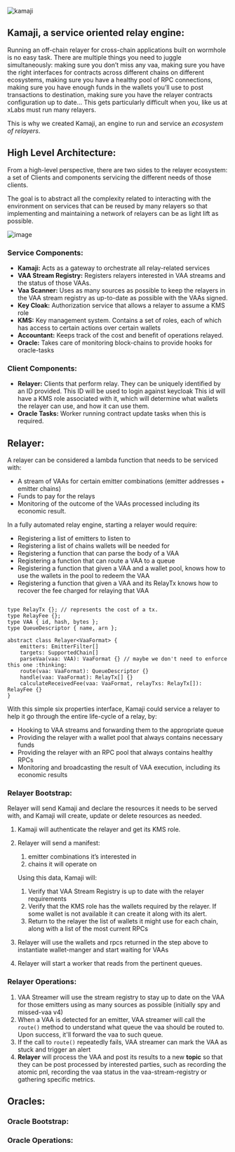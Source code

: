 ![kamaji](https://github.com/XLabs/kamaji/assets/12457451/bf60762f-3028-4611-b1db-e0cc66706103)
## Kamaji, a service oriented relay engine:

Running an off-chain relayer for cross-chain applications built on wormhole is no easy task. There are multiple things you need to juggle simultaneously: making sure you don’t miss any vaa, making sure you have the right interfaces for contracts across different chains on different ecosystems, making sure you have a healthy pool of RPC connections, making sure you have enough funds in the wallets you’ll use to post transactions to destination, making sure you have the relayer contracts configuration up to date… This gets particularly difficult when you, like us at xLabs must run many relayers.

This is why we created Kamaji, an engine to run and service an *ecosystem of relayers*.

## High Level Architecture:

From a high-level perspective, there are two sides to the relayer ecosystem: a set of Clients and components servicing the different needs of those clients.

The goal is to abstract all the complexity related to interacting with the environment on services that can be reused by many relayers so that implementing and maintaining a network of relayers can be as light lift as possible. 

![image](https://github.com/XLabs/kamaji/assets/12457451/d8c7d0cb-9873-4506-bd74-656e7141b290)


### Service Components:

- **Kamaji:** Acts as a gateway to orchestrate all relay-related services
- **VAA Stream Registry:** Registers relayers interested in VAA streams and the status of those VAAs.
- **Vaa Scanner:** Uses as many sources as possible to keep the relayers in the VAA stream registry as up-to-date as possible with the VAAs signed.
- **Key Cloak:** Authorization service that allows a relayer to assume a KMS role
- **KMS:** Key management system. Contains a set of roles, each of which has access to certain actions over certain wallets
- **Accountant:** Keeps track of the cost and benefit of operations relayed.
- **Oracle:** Takes care of monitoring block-chains to provide hooks for oracle-tasks

### Client Components:

- **Relayer:** Clients that perform relay. They can be uniquely identified by an ID provided. This ID will be used to login against keycloak This id will have a KMS role associated with it, which will determine what wallets the relayer can use, and how it can use them.
- **Oracle Tasks:** Worker running contract update tasks when this is required.

## Relayer:

A relayer can be considered a lambda function that needs to be serviced with:

- A stream of VAAs for certain emitter combinations (emitter addresses + emitter chains)
- Funds to pay for the relays
- Monitoring of the outcome of the VAAs processed including its economic result.

In a fully automated relay engine, starting a relayer would require:

- Registering a list of emitters to listen to
- Registering a list of chains wallets will be needed for
- Registering a function that can parse the body of a VAA
- Registering a function that can route a VAA to a queue
- Registering a function that given a VAA and a wallet pool, knows how to use the wallets in the pool to redeem the VAA
- Registering a function that given a VAA and its RelayTx knows how to recover the fee charged for relaying that VAA

```tsx

type RelayTx {}; // represents the cost of a tx.
type RelayFee {};
type VAA { id, hash, bytes };
type QueueDescriptor { name, arn };

abstract class Relayer<VaaFormat> {
	emitters: EmitterFilter[]
	targets: SupportedChain[]
	parseVaa(vaa: VAA): VaaFormat {} // maybe we don't need to enforce this one :thinking:
	route(vaa: VaaFormat): QueueDescriptor {}
	handle(vaa: VaaFormat): RelayTx[] {}
	calculateReceivedFee(vaa: VaaFormat, relayTxs: RelayTx[]): RelayFee {}
}
```

With this simple six properties interface, Kamaji could service a relayer to help it go through the entire life-cycle of a relay, by:

- Hooking to VAA streams and forwarding them to the appropriate queue
- Providing the relayer with a wallet pool that always contains necessary funds
- Providing the relayer with an RPC pool that always contains healthy RPCs
- Monitoring and broadcasting the result of VAA execution, including its economic results

### Relayer Bootstrap:

Relayer will send Kamaji and declare the resources it needs to be served with, and Kamaji will create, update or delete resources as needed.

1. Kamaji will authenticate the relayer and get its KMS role.
2. Relayer will send a manifest:
    1. emitter combinations it’s interested in
    2. chains it will operate on
    
    Using this data, Kamaji will:
    
    1. Verify that VAA Stream Registry is up to date with the relayer requirements
    2. Verify that the KMS role has the wallets required by the relayer. If some wallet is not available it can create it along with its alert.
    3. Return to the relayer the list of wallets it might use for each chain, along with a list of  the most current RPCs
3. Relayer will use the wallets and rpcs returned in the step above to instantiate wallet-manger and start waiting for VAAs
4. Relayer will start a worker that reads from the pertinent queues.

### Relayer Operations:

1. VAA Streamer will use the stream registry to stay up to date on the VAA for those emitters using as many sources as possible (initially spy and missed-vaa v4)
2. When a VAA is detected for an emitter, VAA streamer will call the `route()` method to understand what queue the vaa should be routed to. Upon success, it'll forward the vaa to such queue.
3. If the call to `route()` repeatedly fails, VAA streamer can mark the VAA as stuck and trigger an alert
4. **Relayer** will process the VAA and post its results to a new **topic** so that they can be post processed by interested parties, such as recording the atomic pnl, recording the vaa status in the vaa-stream-registry or gathering specific metrics.

## Oracles:

### Oracle Bootstrap:

### Oracle Operations:
